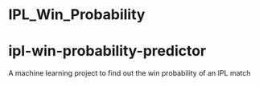 # IPL_Win_Probability
# ipl-win-probability-predictor
A machine learning project to find out the win probability of an IPL match

